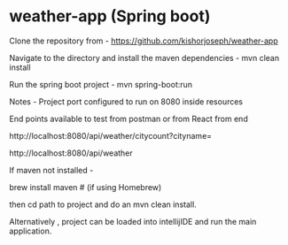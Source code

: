 # weather-app (Spring boot)

Clone the repository from   -  https://github.com/kishorjoseph/weather-app

Navigate to the directory and install the maven dependencies  -  mvn clean install

Run the spring boot project -   mvn spring-boot:run


Notes -  Project port configured to run on 8080 inside resources


End points available to test from postman or from React from end

http://localhost:8080/api/weather/citycount?cityname=

http://localhost:8080/api/weather


If maven not installed -

brew install maven  # (if using Homebrew)

then cd path to project and do an mvn clean install.

Alternatively , project can be loaded into intellijIDE and run the main application.













